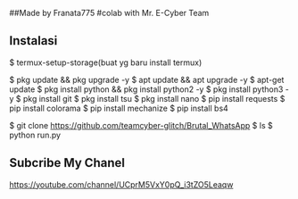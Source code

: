 ##Made by Franata775
#colab with Mr. E-Cyber Team

## Instalasi
$ termux-setup-storage(buat yg baru install termux)

$ pkg update && pkg upgrade -y
$ apt update && apt upgrade -y
$ apt-get update
$ pkg install python && pkg install python2 -y
$ pkg install python3 -y
$ pkg install git
$ pkg install tsu
$ pkg install nano
$ pip install requests
$ pip install colorama
$ pip install mechanize
$ pip install bs4

$ git clone https://github.com/teamcyber-glitch/Brutal_WhatsApp
$ ls
$ python run.py

## Subcribe My Chanel
https://youtube.com/channel/UCprM5VxY0pQ_i3tZO5Leaqw
